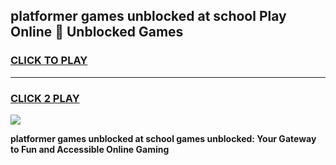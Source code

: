 
## platformer games unblocked at school Play Online 👋 Unblocked Games
<h3>
<a href="https://premium.freeplayer.one?title=platformer_games_unblocked_at_school&ref=19F">CLICK TO PLAY</a></h3>
<hr>

<h3>
<a href="https://premium.freeplayer.one?title=platformer_games_unblocked_at_school&ref=19F">CLICK 2 PLAY</a>
  
</h3>

<a href="https://premium.freeplayer.one?title=platformer_games_unblocked_at_school&ref=19F"><img src="https://clearcache.store/games.png"></a>


**platformer games unblocked at school games unblocked: Your Gateway to Fun and Accessible Online Gaming**
